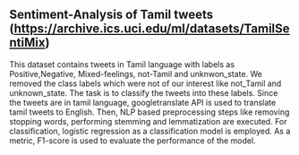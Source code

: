 ## Sentiment-Analysis of Tamil tweets (https://archive.ics.uci.edu/ml/datasets/TamilSentiMix)  
This dataset contains tweets in Tamil language with labels as Positive,Negative, Mixed-feelings, not-Tamil and unknwon_state. We removed the class labels which were not of our interest like not_Tamil and unknown_state. The task is to  classify the tweets into these labels. Since the tweets are in tamil language, googletranslate API is used to translate tamil tweets to English. Then, NLP based preprocessing steps like removing stopping words, performing stemming and lemmatization are executed. For classification, logistic regression as a classification model is employed. As a metric, F1-score is used to evaluate the performance of the model. 


